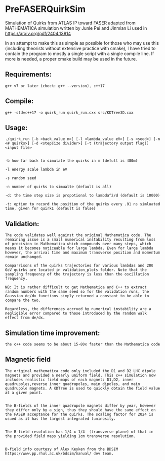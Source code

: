 # PreFASERQuirkSim
Simulation of Quirks from ATLAS IP toward FASER adapted from MATHEMATICA simulation written by Junle Pei and Jinmian Li used in https://arxiv.org/pdf/2404.13814 

In an attempt to make this as simple as possible for those who may use this (including theorists without extensive practice with cmake), I have tried to contain the program to mostly a single script with a single compile line. If more is needed, a proper cmake build may be used in the future.



## Requirements: 
    g++ v7 or later (check: g++ --version), c++17

## Compile: 
    g++ -std=c++17 -o quirk_run quirk_run.cxx src/KDTree3D.cxx

## Usage: 
    
    ./quirk_run [-b <back_value m>] [-l <lambda_value eV>] [-s <seed>] [-n <# quirks>] [-d <stepsize divider>] [-t (trajectory output flag)] <input file>


    -b how far back to simulate the quirks in m (defult is 480m)

    -l energy scale lambda in eV

    -s random seed

    -n number of quirks to simualte (default is all)

    -d: the time step size is propotional to lambda^2/d (default is 10000)

    -t: option to record the position of the quirks every .01 ns simluated time, given for quirk1 (default is false)


## Validation: 
    The code validates well against the original Mathematica code. The remaining issue is a small numerical instability resulting from loss of precision in Mathematica which compounds over many steps, which means it becomes noticeable for large lambda. Even for large lambda however, the arrival time and maximum transverse position and momentum remain unchanged. 

    Comparrisons of the quirks trajectories for various lambdas and 200 GeV quirks are located in validation_plots folder. Note that the sampling frequency of the trajectory is less than the oscillation frequency.
    
    NB: It is rather difficult to get Mathematica and C++ to extract random numbers with the same seed so for the validation runs, the Gaussian de/dx functions simply returned a constant to be able to compare the two. 

    Regardless, the differences accrued by numerical instability are a negligible error compared to those introduced by the random walk effect from de/dx.

## Simulation time improvement:
    the c++ code seems to be about 15-80x faster than the Mathematica code

## Magnetic field

    The original mathematica code only included the D1 and D2 LHC dipole magnets and provided a nearly uniform field. This c++ simulation now includes realistic field maps of each magnet: D1,D2, inner quadrupoles,reverse inner quadrupoles, main dipoles, and main quadrupole magnets. A KDTree is used to quickly obtain the field value at a given point.


    The B-fields of the inner quadrupole magnets differ by year, however they differ only by a sign, thus they should have the same effect on the FASER acceptance for the quirks. The scaling factor for 2024 is usued as it has the largest integrated luminosity.


    The B-field resolution has 1/4 x 1/4  (transverse plane) of that in the provided field maps yielding 1cm transverse resolution. 


    B-field info courtesy of Alex Keyken from the BDSIM https://www.pp.rhul.ac.uk/bdsim/manual/ dev team.

   






